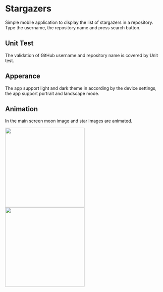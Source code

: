 # Stargazers

Simple mobile application to display the list of stargazers in a repository.
Type the username, the repository name and press search button.

## Unit Test
The validation of GitHub username and repository name is covered by Unit test.

## Apperance
The app support light and dark theme in according by the device settings, the app support portrait and landscape mode.

## Animation
In the main screen moon image and star images are animated.

<img src="https://user-images.githubusercontent.com/6852409/190659731-03a646d4-2da4-4761-b7c5-3d1581a411cd.png" width="256">

<img src="https://user-images.githubusercontent.com/6852409/190660508-b5bc0bf0-4225-4f1d-ba77-3dab8b7807e0.png" width="256">
